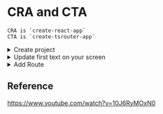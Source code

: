 # CRA and CTA

    CRA is `create-react-app`
    CTA is `create-tsrouter-app`

<details>
  <summary>Create project</summary>

  ##### CRA
  ```bash
  pnpx create-react-app cra-app
  cd cra-app
  pnpm start
  ```
  Then go to <http://localhost:3000>
  ##### CTA
  ```bash
  ```bash
  pnpx create-tsrouter-app cta-app
  cd cta-app
  pnpm start
  ```
  Then go to <http://localhost:3000>
</details>

<details>
  <summary>Update first text on your screen</summary>

  ##### CRA `Learn React` to `Learn React on CRA`
  ```bash
  nano src/App.js
  ```
  ```bash
  import logo from './logo.svg';
  import './App.css';

  function App() {
    return (
      <div className="App">
        <header className="App-header">
          <img src={logo} className="App-logo" alt="logo" />
          <p>
            Edit <code>src/App.js</code> and save to reload.
          </p>
          <a
            className="App-link"
            href="https://reactjs.org"
            target="_blank"
            rel="noopener noreferrer"
          >
            Learn React on CRA
          </a>
        </header>
      </div>
    );
  }
  ```
  ##### CTA `Learn React` to `Learn React on CTA`
  ```bash
  nano src/App.jsx
  ```
  ```bash
  import logo from "./logo.svg";
  import "./App.css";


  function App() {
    return (
      <div className="App">
        <header className="App-header">
          <img src={logo} className="App-logo" alt="logo" />
          <p>
            Edit <code>src/App.jsx</code> and save to reload.
          </p>
          <a
            className="App-link"
            href="https://reactjs.org"
            target="_blank"
            rel="noopener noreferrer"
          >
            Learn React on CTA
          </a>
          <a
            className="App-link"
            href="https://tanstack.com"
            target="_blank"
            rel="noopener noreferrer"
          >
            Learn TanStack
          </a>
        </header>
      </div>
    );
  }

  export default App;
  ```
</details>

<details>
  <summary>Add Route</summary>

  ##### CRA
  ```bash

  ```
  ```bash

  ```
  ##### CTA clone `about` from `index`
  ```bash
  nano src/main.jsx
  ```
  ```bash
  ...
  const indexRoute = createRoute({
    getParentRoute: () => rootRoute,
    path: "/",
    component: App,
  });

  const aboutRoute = createRoute({
    getParentRoute: () => rootRoute,
    path: "/about",
    component: () => <div>About Route</div>,
  });

  # const routeTree = rootRoute.addChildren([indexRoute]);
  const routeTree = rootRoute.addChildren([indexRoute, aboutRoute]);
  ...
  ```
  Then go to <http://localhost:3000/about>
</details>

## Reference
<https://www.youtube.com/watch?v=10J6RyMOxN0>